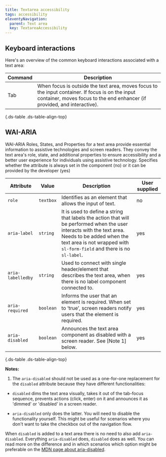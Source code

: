 ```yaml
---
title: Textarea accessibility
tags: accessibility
eleventyNavigation:
  parent: Text area
  key: TextareaAccessibility
---
```

<section>
  
## Keyboard interactions

Here's an overview of the common keyboard interactions associated with a text area:

<div class="ds-table-wrapper">

|Command|Description|
|-|-|
|Tab|When focus is outside the text area, moves focus to the input container. If focus is on the input container, moves focus to the end enhancer (if provided, and interactive).|

{.ds-table .ds-table-align-top}

</div>

</section>

<section>


## WAI-ARIA
WAI-ARIA Roles, States, and Properties for a text area provide essential information to assistive technologies and screen readers. They convey the text area's role, state, and additional properties to ensure accessibility and a better user experience for individuals using assistive technology.
<sl-tooltip id="tooltip1">Specifies whether the attribute is always set in the component (no) or it can be provided by the developer (yes)</sl-tooltip>

<div class="ds-table-wrapper">
  
|Attribute | Value | Description | User supplied <sl-icon name="info" aria-describedby="tooltip1" size="md"></sl-icon> |
|-|-|-|-|
|`role`|`textbox`|Identifies as an element that allows the input of text.|no|
|`aria-label`|`string`|It is used to define a string that labels the action that will be performed when the user interacts with the text area. Needs to be added when the text area is not wrapped with `sl-form-field` and there is no `sl-label`.|yes|
|`aria-labelledby`|`string`|Used to connect with single header/element that describes the text area, when there is no label component connected to.|yes|
|`aria-required`|`boolean`|Informs the user that an element is required. When set to ‘true’, screen readers notify users that the element is required.|yes|
|`aria-disabled`|`boolean`|Announces the text area component as disabled with a screen reader. See [Note 1] below.|yes|

{.ds-table .ds-table-align-top}

</div>

**Notes:**
1. The `aria-disabled` should not be used as a one-for-one replacement for the `disabled` attribute because they have different functionalities:

- `disabled` dims the text area visually, takes it out of the tab-focus sequence, prevents actions (click, enter) on it and announces it as 'dimmed' or 'disabled' in a screen reader.

- `aria-disabled` only does the latter. You will need to disable the functionality yourself. This might be useful for scenarios where you don't want to take the checkbox out of the navigation flow.

When `disabled` is added to a text area there is no need to also add `aria-disabled`. Everything `aria-disabled` does, `disabled` does as well. You can read more on the difference and in which scenarios which option might be preferable on the [MDN page about aria-disabled](https://developer.mozilla.org/en-US/docs/Web/Accessibility/ARIA/Attributes/aria-disabled).


</section>
